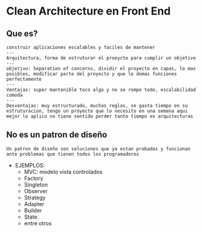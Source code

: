 # Clean Architecture en Front End


## Que es?

    construir aplicaciones escalables y faciles de mantener
    ---
    Arquitectura, forma de estruturar el proeycto para cumplir un objetivo
    ---
    objetivo: Separation of concerns, dividir el proyecto en capas, lo mas posibles, modificar parte del proyecto y que lo demas funciones perfectamente
    ---
    Ventajas: super mantenible toco algo y no se rompe todo, escalabilidad comoda
    ---
    Desventajas: muy estructurado, muchas reglas, se gasta tiempo en su estruturacion, tengo un proyecto que lo necesito en una semana aqui mejor lo aplico no tiene sentido perder tanto tiempo es arquitecturas
    
## No es un patron de diseño
    Un patron de diseño son soluciones que ya estan probadas y funcionan ante problemas que tienen todos los programadores

+ EJEMPLOS:
    + MVC: modelo vista controlados
    + Factory 
    + Singleton
    + Observer
    + Strategy
    + Adapter
    + Builder
    + State.
    + entre otros

